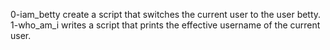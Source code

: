 0-iam_betty create a script that switches the current user to the user betty.
1-who_am_i writes a script that prints the effective username of the current user.

